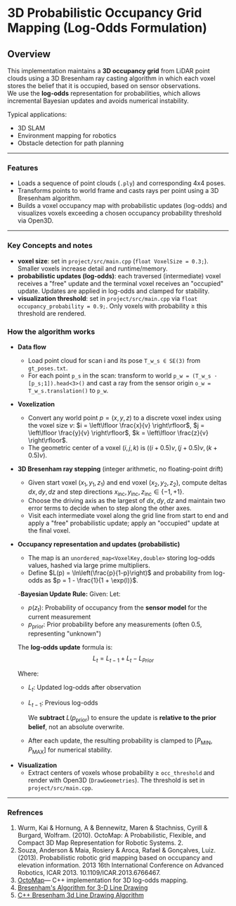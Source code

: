 # 3D Probabilistic Occupancy Grid Mapping (Log-Odds Formulation)

## Overview
This implementation maintains a **3D occupancy grid** from LiDAR point clouds using a 3D Bresenham ray casting algorithm in which each voxel stores the belief that it is occupied, based on sensor observations.  
We use the **log-odds** representation for probabilities, which allows incremental Bayesian updates and avoids numerical instability.

Typical applications:
- 3D SLAM
- Environment mapping for robotics
- Obstacle detection for path planning

---


### Features

- Loads a sequence of point clouds (`.ply`) and corresponding 4x4 poses.
- Transforms points to world frame and casts rays per point using a 3D Bresenham algorithm.
- Builds a voxel occupancy map with probabilistic updates (log-odds) and visualizes voxels exceeding a chosen occupancy probability threshold via Open3D.

---

<!-- ### Requirements

- C++ compiler with ≥ C++17 support 
- CMake ≥ 3.31
- Eigen (headers only)
- Open3D C++ library

The project’s `CMakeLists.txt` expects:

- Eigen headers at `project/dependancies/eigen-master`
- Open3D CMake config at `project/dependancies/open3d-install/lib/cmake/Open3D`

You can override the Open3D path at configure time with `-DOpen3D_DIR=...`.

### Get the dependencies

Place dependencies under `project/dependancies/` (default expected by CMake):

1) Eigen (headers only)

```bash
git clone --depth=1 https://gitlab.com/libeigen/eigen.git <project_root>/dependancies/eigen-master
```

2) Open3D (build and install locally)

```bash
# Choose a working dir outside the repo root
cd <work_dir>
git clone --recursive https://github.com/isl-org/Open3D.git
cmake -S Open3D -B o3d_build \
  -DCMAKE_BUILD_TYPE=Release \
  -DBUILD_SHARED_LIBS=ON \
  -DBUILD_GUI=ON \
  -DBUILD_EXAMPLES=OFF \
  -DBUILD_PYTHON_MODULE=OFF \
  -DCMAKE_INSTALL_PREFIX=<project_root>/dependancies/open3d-install
cmake --build o3d_build -j
cmake --install o3d_build
```

If you use system Eigen instead of `dependancies/eigen-master`, update `project/CMakeLists.txt` to include your system Eigen path or add `-I` flags accordingly.

### Dataset layout

Place your dataset under `project/data/`:

- `project/data/PLY/` — a directory containing ordered `.ply` point clouds
- `project/data/gt_poses.txt` — poses, one per scan, each line is a 3x4 row-major matrix (the last row is assumed to be `[0 0 0 1]`)

```cpp
const std::string dataset_dir = "<project_root>/data/";
```

Update this string to point to your dataset location if your repo path differs.

### Build

```bash
# Configure (override Open3D_DIR if needed)
cmake -S <project_root> -B <build_dir> \
  -DOpen3D_DIR=<project_root>/dependancies/open3d-install/lib/cmake/Open3D

# Build
cmake --build <build_dir> -j
```

### Run

```bash
<build_dir>/occupancy_mapper
```

The program prints per-scan timings and opens an Open3D visualization window of occupied voxels (filtered by probability threshold) at the end.

--- -->

### Key Concepts and notes

- **voxel size**: set in `project/src/main.cpp` (`float VoxelSize = 0.3;`). Smaller voxels increase detail and runtime/memory.
- **probabilistic updates (log-odds)**: each traversed (intermediate) voxel receives a "free" update and the terminal voxel receives an "occupied" update. Updates are applied in log-odds and clamped for stability.
- **visualization threshold**: set in `project/src/main.cpp` via `float occupancy_probability = 0.9;`. Only voxels with probability ≥ this threshold are rendered.

### How the algorithm works

- **Data flow**
  - Load point cloud for scan i and its pose `T_w_s ∈ SE(3)` from `gt_poses.txt`.
  - For each point `p_s` in the scan: transform to world `p_w = (T_w_s · [p_s;1]).head<3>()` and cast a ray from the sensor origin `o_w = T_w_s.translation()` to `p_w`.

- **Voxelization**
  - Convert any world point $p = (x, y, z)$ to a discrete voxel index using the voxel size $v$: $i = \left\lfloor \frac{x}{v} \right\rfloor$, $j = \left\lfloor \frac{y}{v} \right\rfloor$, $k = \left\lfloor \frac{z}{v} \right\rfloor$.
  - The geometric center of a voxel $(i, j, k)$ is $\left( (i+0.5)v,\, (j+0.5)v,\, (k+0.5)v \right)$.

- **3D Bresenham ray stepping** (integer arithmetic, no floating-point drift)
  - Given start voxel $(x_1, y_1, z_1)$ and end voxel $(x_2, y_2, z_2)$, compute deltas $dx,\, dy,\, dz$ and step directions $x_{\text{inc}},\, y_{\text{inc}},\, z_{\text{inc}} \in \{-1, +1\}$.
  - Choose the driving axis as the largest of $dx,\, dy,\, dz$ and maintain two error terms to decide when to step along the other axes.
  - Visit each intermediate voxel along the grid line from start to end and apply a "free" probabilistic update; apply an "occupied" update at the final voxel.

- **Occupancy representation and updates (probabilistic)**
  - The map is an `unordered_map<VoxelKey,double>` storing log-odds values, hashed via large prime multipliers.
  - Define $L(p) = \ln\left(\frac{p}{1-p}\right)$ and probability from log-odds as $p = 1 - \frac{1}{1 + \exp(l)}$.
  <!-- - Per update: $l_{\text{voxel}} \leftarrow l_{\text{voxel}} + \Delta$, where $\Delta_{\text{free}} = \operatorname{logit}(P_{\text{FREE}}) - \operatorname{logit}(0.5)$ for intermediate voxels and $\Delta_{\text{occ}} = \operatorname{logit}(P_{\text{OCCUPIED}}) - \operatorname{logit}(0.5)$ for terminal voxels. 
   -->
  -**Bayesian Update Rule:**
  Given:
  Let:
  - $p(z_t)$: Probability of occupancy from the **sensor model** for the current measurement
  - $p_{\text{prior}}$: Prior probability before any measurements (often $0.5$, representing "unknown")

  The **log-odds update** formula is:
  $$L_t = L_{t-1} + L_{t} - L_{Prior}$$

  Where:
  - $L_t$: Updated log-odds after observation
  - $L_{t-1}$: Previous log-odds

    We **subtract** $L(p_{\text{prior}})$ to ensure the update is **relative to the prior belief**, not an absolute overwrite.
  - After each update, the resulting probability is clamped to $[P_{\text{MIN}},\, P_{\text{MAX}}]$ for numerical stability.
<!-- 
- **Why hashing instead of dense grids?**
  - A sparse hash map avoids allocating a large 3D array when the traversed space is small relative to the bounds.
  - The chosen hash $(x \times 73856093) \oplus (y \times 19349663) \oplus (z \times 83492791)$ distributes indices well for typical voxel coordinates. -->

- **Visualization**
  - Extract centers of voxels whose probability ≥ `occ_threshold` and render with Open3D (`DrawGeometries`). The threshold is set in `project/src/main.cpp`.

---

### Refrences

1. Wurm, Kai & Hornung, A & Bennewitz, Maren & Stachniss, Cyrill & Burgard, Wolfram. (2010). OctoMap: A Probabilistic, Flexible, and Compact 3D Map Representation for Robotic Systems. 2. 
2. Souza, Anderson & Maia, Rosiery & Aroca, Rafael & Gonçalves, Luiz. (2013). Probabilistic robotic grid mapping based on occupancy and elevation information. 2013 16th International Conference on Advanced Robotics, ICAR 2013. 10.1109/ICAR.2013.6766467. 
3. [OctoMap](https://github.com/OctoMap/octomap )—  C++ implementation for 3D log-odds mapping.
4. [Bresenham's Algorithm for 3-D Line Drawing](https://www.geeksforgeeks.org/python/bresenhams-algorithm-for-3-d-line-drawing/)
5. [C++ Bresenham 3d Line Drawing Algorithm](https://gist.github.com/yamamushi/5823518)